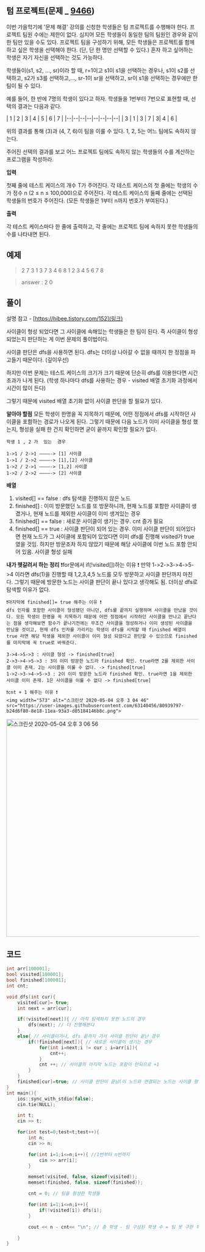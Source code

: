 ## 텀 프로젝트(문제 _ [9466](https://www.acmicpc.net/problem/9466))

이번 가을학기에 '문제 해결' 강의를 신청한 학생들은 텀 프로젝트를 수행해야 한다. 프로젝트 팀원 수에는 제한이 없다. 심지어 모든 학생들이 동일한 팀의 팀원인 경우와 같이 한 팀만 있을 수도 있다. 프로젝트 팀을 구성하기 위해, 모든 학생들은 프로젝트를 함께하고 싶은 학생을 선택해야 한다. (단, 단 한 명만 선택할 수 있다.) 혼자 하고 싶어하는 학생은 자기 자신을 선택하는 것도 가능하다.

학생들이(s1, s2, ..., sr)이라 할 때, r=1이고 s1이 s1을 선택하는 경우나, s1이 s2를 선택하고, s2가 s3를 선택하고,..., sr-1이 sr을 선택하고, sr이 s1을 선택하는 경우에만 한 팀이 될 수 있다.

예를 들어, 한 반에 7명의 학생이 있다고 하자. 학생들을 1번부터 7번으로 표현할 때, 선택의 결과는 다음과 같다.

| 1 | 2 | 3  | 4  | 5 | 6  |  7 |
|--|--|--|--|--|--|--|--|
| 3 | 1 | 3 | 7 | 3| 4 | 6 |

위의 결과를 통해 (3)과 (4, 7, 6)이 팀을 이룰 수 있다. 1, 2, 5는 어느 팀에도 속하지 않는다.

주어진 선택의 결과를 보고 어느 프로젝트 팀에도 속하지 않는 학생들의 수를 계산하는 프로그램을 작성하라.

**입력**

첫째 줄에 테스트 케이스의 개수 T가 주어진다. 각 테스트 케이스의 첫 줄에는 학생의 수가 정수 n (2 ≤ n ≤ 100,000)으로 주어진다. 
각 테스트 케이스의 둘째 줄에는 선택된 학생들의 번호가 주어진다. (모든 학생들은 1부터 n까지 번호가 부여된다.)  

**출력**

각 테스트 케이스마다 한 줄에 출력하고, 각 줄에는 프로젝트 팀에 속하지 못한 학생들의 수를 나타내면 된다.
  

## 예제

> 2 
> 7 
> 3 1 3 7 3 4 6 
> 8 
> 1 2 3 4 5 6 7 8

> answer : 
> 2
> 0

## 풀이
설명 참고 -  [https://hibee.tistory.com/152](링크)

사이클이 형성 되었다면 그 사이클에 속해있는 학생들은 한 팀이 된다. 즉 사이클이 형성 되었는지 판단하는 게 이번 문제의 풀이법이다.

사이클 판단은 dfs을 사용하면 된다. dfs는 더이상 나아갈 수 없을 때까지 한 정점을 파고들기 때문이다. (깊이우선)

하지만 이번 문제는 테스트 케이스의 크기가 크기 때문에 단순히 dfs를 이용한다면 시간 초과가 나게 된다. (학생 하나마다 dfs를 사용하는 경우 - visited 배열 초기화 과정에서 시간이 많이 든다)

그렇기 때문에 visited 배열 초기화 없이 사이클 판단을 할 필요가 있다.

**알아야 할점**
모든 학생이 한명을 꼭 지목하기 때문에, 어떤 정점에서 dfs를 시작하던 사이클을 포함하는 경로가 나오게 된다.
그렇기 때문에 다음 노드가 이미 사이클을 형성 했는지, 형성을 실패 한 건지 확인하면 굳이 끝까지 확인할 필요가 없다.

    학생 1 , 2 가  있는  경우
    
    1->1 / 2->1 ————-> [1] 사이클
    1->1 / 2->2 ————-> [1],[2] 사이클
    1->2 / 2->1 ————-> [1,2] 사이클
    1->2 / 2->2 ————-> [2] 사이클 

**배열**
1. visited[] == false : dfs 탐색을 진행하지 않은 노드
2. finished[]  : 이미 방문했던 노드를 또 방문하니까, 현재 노드를 포함한 사이클이 생겼거나, 현재 노드를 제외한 사이클이 이미 생겨있는 경우
3. finished[] == false : 새로운 사이클이 생기는 경우. cnt 증가 필요
4. finished[] == true : 사이클 판단이 되어 있는 경우. 이미 사이클 판단이 되어있다면 현재 노드가 그 사이클에 포함되어 있었다면 이미 dfs를 진행해 visited가 true였을 것임. 하지만 방문조차 하지 않았기 때문에 해당 사이클에 이번 노드 포함 안되어 있음. 사이클 형성 실패

**내가 헷갈려서 하는 정리**
    ❗️for문에서 if(!visited[])하는 이유 ❗️
    만약 1->2->3->4->5->4 이라면 dfs(1)을 진행할 때 1,2,3,4,5 노드를 모두 방문하고 사이클 판단까지 마친다. 그렇기 때문에 방문한 노드는 사이클 판단이 끝나 있다고 생각해도 됨. 더이상 dfs로 탐색할 이유가 없다.

    ❗️마지막에 finished[]= true 해주는 이유 ❗️
    dfs 인자를 포함한 사이클이 형성됐던 아니던, dfs를 끝까지 실행하며 사이클을 만났을 것이다. 모든 학생이 한명을 꼭 지목하기 때문에 어떤 정점에서 시작하던 사이클을 만나고 끝난다는 점을 생각해보면 함수가 끝나기전에는 무조건 사이클을 형성하거나 이미 생성된 사이클을 만났을 것이고, 현재 dfs 인자를 가리키는 학생이 dfs를 시작할 때 finished 배열이 true 라면 해당 학생을 제외한 사이클이 이미 형성 되었다고 판단할 수 있으므로 finished를 마지막에 꼭 true로 바꿔준다.

    3->4->5->3 : 사이클 형성 -> finished[true]
    2->3->4->5->3 : 3이 이미 방문한 노드라 finished 확인. true라면 2를 제외한 사이클 이미 존재. 2는 사이클을 이룰 수 없다. -> finished[true]
    1->2->3->4->5->3 : 2이 이미 방문한 노드라 finished 확인. true라면 1을 제외한 사이클 이미 존재. 1은 사이클을 이룰 수 없다 -> finished[true]

    ❗️cnt + 1 해주는 이유 ❗️
    <img width="573" alt="스크린샷 2020-05-04 오후 3 04 46" src="https://user-images.githubusercontent.com/63140456/80939797-b24d6f80-8e18-11ea-93a3-d05184146b8c.png">


<img width="570" alt="스크린샷 2020-05-04 오후 3 06 56" src="https://user-images.githubusercontent.com/63140456/80939864-f17bc080-8e18-11ea-96a4-8aaa94664c56.png">


## 코드

```cpp
int arr[100001];
bool visited[100001];
bool finished[100001];
int cnt;

void dfs(int cur){
    visited[cur]= true;
    int next = arr[cur];

    if(!visited[next]){ // 아직 탐색하지 못한 노드의 경우
        dfs(next); // 더 진행해본다
    }
    else{ // 사이클이거나, dfs 끝까지 가서 사이클 판단이 끝난 경우
        if(!finished[next]){ // 새로운 사이클이 생기는 경우
            for(int i=next;i != cur ; i=arr[i]){ 
                cnt++;
            }
            cnt ++; // 사이클의 마지막 노드는 포함이 안되므로 +1 
        }
    }
    finished[cur]=true; // 사이클 판단이 끝남(이 노드와 연결되는 노드는 사이클 형성 못함)
}
int main(){
    ios::sync_with_stdio(false);
    cin.tie(NULL);

    int t;
    cin >> t;

    for(int test=0;test<t;test++){
        int n;
        cin >> n;

        for(int i=1;i<=n;i++){ //1번부터 n번까지
            cin >> arr[i];
        }

        memset(visited, false, sizeof(visited));
        memset(finished, false, sizeof(finished));

        cnt = 0; // 팀을 형성한 학생들

        for(int i=1;i<=n;i++){
            if(!visited[i]) dfs(i);
        }

        cout << n - cnt<< "\n"; // 총 학생 - 팀 구성된 학생 수 = 팀 못 구한 학생 수 

    }
}

```